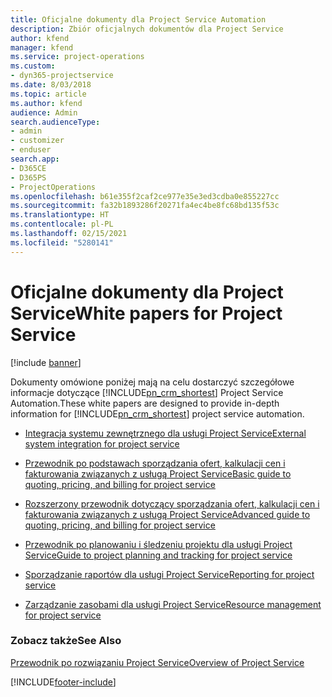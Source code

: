 ```yaml
---
title: Oficjalne dokumenty dla Project Service Automation
description: Zbiór oficjalnych dokumentów dla Project Service
author: kfend
manager: kfend
ms.service: project-operations
ms.custom:
- dyn365-projectservice
ms.date: 8/03/2018
ms.topic: article
ms.author: kfend
audience: Admin
search.audienceType:
- admin
- customizer
- enduser
search.app:
- D365CE
- D365PS
- ProjectOperations
ms.openlocfilehash: b61e355f2caf2ce977e35e3ed3cdba0e855227cc
ms.sourcegitcommit: fa32b1893286f20271fa4ec4be8fc68bd135f53c
ms.translationtype: HT
ms.contentlocale: pl-PL
ms.lasthandoff: 02/15/2021
ms.locfileid: "5280141"
---
```

# <a name="white-papers-for-project-service"></a><span data-ttu-id="cf82a-103">Oficjalne dokumenty dla Project Service</span><span class="sxs-lookup"><span data-stu-id="cf82a-103">White papers for Project Service</span></span>

[!include [banner](../includes/psa-now-project-operations.md)]

<span data-ttu-id="cf82a-104">Dokumenty omówione poniżej mają na celu dostarczyć szczegółowe informacje dotyczące [!INCLUDE[pn_crm_shortest](../includes/pn-crm-shortest.md)] Project Service Automation.</span><span class="sxs-lookup"><span data-stu-id="cf82a-104">These white papers are designed to provide in-depth information for [!INCLUDE[pn_crm_shortest](../includes/pn-crm-shortest.md)] project service automation.</span></span>

-   [<span data-ttu-id="cf82a-105">Integracja systemu zewnętrznego dla usługi Project Service</span><span class="sxs-lookup"><span data-stu-id="cf82a-105">External system integration for project service</span></span>](https://go.microsoft.com/fwlink/?LinkId=825445)

-   [<span data-ttu-id="cf82a-106">Przewodnik po podstawach sporządzania ofert, kalkulacji cen i fakturowania związanych z usługą Project Service</span><span class="sxs-lookup"><span data-stu-id="cf82a-106">Basic guide to quoting, pricing, and billing for project service</span></span>](https://go.microsoft.com/fwlink/?LinkId=825241)

-   [<span data-ttu-id="cf82a-107">Rozszerzony przewodnik dotyczący sporządzania ofert, kalkulacji cen i fakturowania związanych z usługą Project Service</span><span class="sxs-lookup"><span data-stu-id="cf82a-107">Advanced guide to quoting, pricing, and billing for project service</span></span>](https://go.microsoft.com/fwlink/?LinkId=825242)

-   [<span data-ttu-id="cf82a-108">Przewodnik po planowaniu i śledzeniu projektu dla usługi Project Service</span><span class="sxs-lookup"><span data-stu-id="cf82a-108">Guide to project planning and tracking for project service</span></span>](https://go.microsoft.com/fwlink/?LinkId=825243)

-   [<span data-ttu-id="cf82a-109">Sporządzanie raportów dla usługi Project Service</span><span class="sxs-lookup"><span data-stu-id="cf82a-109">Reporting for project service</span></span>](https://go.microsoft.com/fwlink/?LinkId=825446)

-   [<span data-ttu-id="cf82a-110">Zarządzanie zasobami dla usługi Project Service</span><span class="sxs-lookup"><span data-stu-id="cf82a-110">Resource management for project service</span></span>](https://go.microsoft.com/fwlink/?LinkId=825244)

### <a name="see-also"></a><span data-ttu-id="cf82a-111">Zobacz także</span><span class="sxs-lookup"><span data-stu-id="cf82a-111">See Also</span></span>
 [<span data-ttu-id="cf82a-112">Przewodnik po rozwiązaniu Project Service</span><span class="sxs-lookup"><span data-stu-id="cf82a-112">Overview of Project Service</span></span>](../psa/overview.md)


[!INCLUDE[footer-include](../includes/footer-banner.md)]